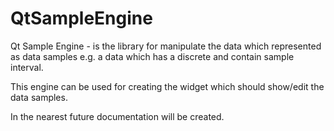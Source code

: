 QtSampleEngine
==============

Qt Sample Engine - is the library for manipulate the data which represented as data samples e.g. a data which has a discrete and contain sample interval.

This engine can be used for creating the widget which should show/edit the data samples.

In the nearest future documentation will be created.
